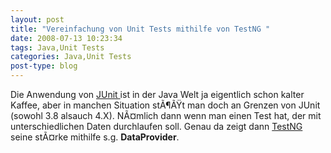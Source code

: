 ```yaml
---
layout: post
title: "Vereinfachung von Unit Tests mithilfe von TestNG "
date: 2008-07-13 10:23:34
tags: Java,Unit Tests
categories: Java,Unit Tests
post-type: blog
---
```

Die Anwendung von <a href="http://www.junit.org"  title="JUnit">JUnit </a>ist in der Java Welt ja eigentlich schon kalter Kaffee, aber in manchen Situation stÃ¶ÃŸt man doch an Grenzen von JUnit (sowohl 3.8 alsauch 4.X). NÃ¤mlich dann wenn man einen Test hat, der mit unterschiedlichen Daten durchlaufen soll. Genau da zeigt dann <a href="http://www.testng.org"  title="TestNG">TestNG</a> seine stÃ¤rke mithilfe s.g. <b>DataProvider</b>. 
